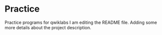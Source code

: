 # Practice
Practice programs for qwiklabs
I am editing the README file. Adding some more details about the project description.
